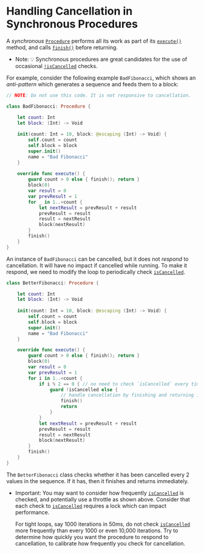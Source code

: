 # Handling Cancellation in Synchronous Procedures


A _synchronous_ [`Procedure`](Classes/Procedure.html) performs all its work as part of its [`execute()`](Classes/Procedure.html#/s:FC12ProcedureKit9Procedure7executeFT_T_) method, and calls [`finish()`](Classes/Procedure.html#/s:FC12ProcedureKit9Procedure6finishFT10withErrorsGSaPs5Error___T_) before returning.

- Note: 💡 Synchronous procedures are great candidates for the use of occasional [`!isCancelled`](Classes/Procedure.html#/s:vC12ProcedureKit9Procedure11isCancelledSb) checks.

For example, consider the following example `BadFibonacci`, which shows an *anti-pattern* which generates a sequence and feeds them to a block:

```swift
// NOTE: Do not use this code. It is not responsive to cancellation.

class BadFibonacci: Procedure {

    let count: Int
    let block: (Int) -> Void
    
    init(count: Int = 10, block: @escaping (Int) -> Void) {
        self.count = count
        self.block = block
        super.init()
        name = "Bad Fibonacci"
    }
    
    override func execute() {
        guard count > 0 else { finish(); return }
        block(0)
        var result = 0
        var prevResult = 1
        for _ in 1..<count {
            let nextResult = prevResult + result
            prevResult = result
            result = nextResult
            block(nextResult)
        }
        finish()
    }
}
``` 

An instance of `BadFibonacci` can be cancelled, but it does not *_respond_* to cancellation. It will have no impact if cancelled while running. To make it respond, we need to modify the loop to periodically check [`isCancelled`](Classes/Procedure.html#/s:vC12ProcedureKit9Procedure11isCancelledSb).

```swift
class BetterFibonacci: Procedure {

    let count: Int
    let block: (Int) -> Void
    
    init(count: Int = 10, block: @escaping (Int) -> Void) {
        self.count = count
        self.block = block
        super.init()
        name = "Bad Fibonacci"
    }

    override func execute() {
        guard count > 0 else { finish(); return }
        block(0)
        var result = 0
        var prevResult = 1
        for i in 1..<count {
            if i % 2 == 0 { // no need to check `isCancelled` every time in this loop
                guard !isCancelled else {
                    // handle cancellation by finishing and returning immediately
                    finish()
                    return
                }
            }
            let nextResult = prevResult + result
            prevResult = result
            result = nextResult
            block(nextResult)
        }
        finish()
    }
}
```

The `BetterFibonacci` class checks whether it has been cancelled every 2 values in the sequence. If it has, then it finishes and returns immediately.

- Important:
  You may want to consider how frequently [`isCancelled`](Classes/Procedure.html#/s:vC12ProcedureKit9Procedure11isCancelledSb) is checked, and potentially use a throttle as shown above. Consider that each check to [`isCancelled`](Classes/Procedure.html#/s:vC12ProcedureKit9Procedure11isCancelledSb) requires a lock which can impact performance.
  
  For tight loops, say 1000 iterations in 50ms, do not check [`isCancelled`](Classes/Procedure.html#/s:vC12ProcedureKit9Procedure11isCancelledSb) more frequently than every 1000 or even 10,000 iterations. Try to determine how quickly you want the procedure to respond to cancellation, to calibrate how frequently you check for cancellation.

